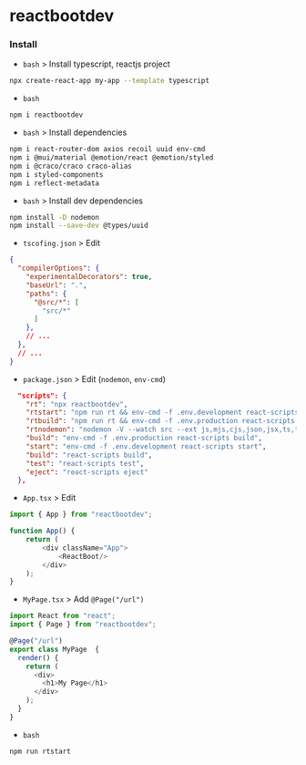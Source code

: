 ﻿# reactbootdev

### Install

* `bash` > Install typescript, reactjs project

```bash
npx create-react-app my-app --template typescript
```

* `bash`
```bash
npm i reactbootdev
```

* `bash` > Install dependencies

```bash
npm i react-router-dom axios recoil uuid env-cmd
npm i @mui/material @emotion/react @emotion/styled
npm i @craco/craco craco-alias
npm i styled-components 
npm i reflect-metadata
```

* `bash` > Install dev dependencies

```bash
npm install -D nodemon
npm install --save-dev @types/uuid
```

* `tscofing.json` > Edit

```tsconfig.json
{
  "compilerOptions": {
    "experimentalDecorators": true,
    "baseUrl": ".",
    "paths": {
      "@src/*": [
        "src/*"
      ]
    },
    // ...
  },
  // ...
}
```

* `package.json` > Edit (`nodemon`, `env-cmd`)
```package.json
  "scripts": {
    "rt": "npx reactbootdev",
    "rtstart": "npm run rt && env-cmd -f .env.development react-scripts start",
    "rtbuild": "npm run rt && env-cmd -f .env.production react-scripts build",
    "rtnodemon": "nodemon -V --watch src --ext js,mjs,cjs,json,jsx,ts,tsx --delay 5000ms --exec \"npm run rt\"",
    "build": "env-cmd -f .env.production react-scripts build",
    "start": "env-cmd -f .env.development react-scripts start",
    "build": "react-scripts build",
    "test": "react-scripts test",
    "eject": "react-scripts eject"
  },
```

* `App.tsx` > Edit
```typescript
import { App } from "reactbootdev";

function App() {
    return (
        <div className="App">
            <ReactBoot/>
        </div>
    );
}
```

* `MyPage.tsx` > Add `@Page("/url")`

```typescript
import React from "react";
import { Page } from "reactbootdev";

@Page("/url")
export class MyPage  {
  render() {
    return (
      <div>
        <h1>My Page</h1>
      </div>
    );
  }
}
```




* `bash`
```bash
npm run rtstart
```
